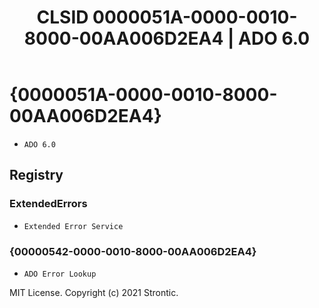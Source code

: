 ﻿---
title: "CLSID 0000051A-0000-0010-8000-00AA006D2EA4 | ADO 6.0"
excerpt: What is COM-Object CLSID 0000051A-0000-0010-8000-00AA006D2EA4?
---

# {0000051A-0000-0010-8000-00AA006D2EA4}

* `ADO 6.0`

## Registry


### ExtendedErrors

* `Extended Error Service`

### {00000542-0000-0010-8000-00AA006D2EA4}

* `ADO Error Lookup`

MIT License. Copyright (c) 2021 Strontic.


